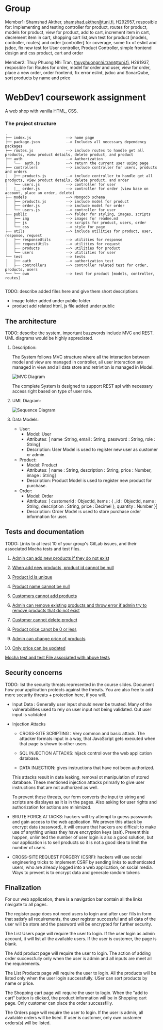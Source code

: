 # Group 

Member1:  Shamshad Akther, shamshad.akther@tuni.fi, H292957, 
resposible for: Implementing and testing controller for product, routes for product, models for product, view for product, add to cart, increment item in cart, decrement item in cart, shopping cart list,own test for product [models, controller, routes] and order [controller] for coverage, some fix of eslint and jsdoc, fix new test for User controller, Product Controller, simple frontend design and css product, cart and order

Member2:  Thuy Phuong Nhi Tran, thuyphuongnhi.tran@tuni.fi, H291937, 
resposible for: Routes for order, model for order and user, view for order, place a new order, order frontend, fix error eslint, jsdoc and SonarQube, sort products by name and price



# WebDev1 coursework assignment

A web shop with vanilla HTML, CSS.


### The project structure

```
.
├── index.js                --> home page
├── package.json            --> Includes all necessary dependency packages
├── routes.js               --> include routes to handle get all products, view product details, delete product, and product 
├── auth                    --> Authorization
│   └──  auth.js            --> return the current user using page
├── controllers             --> include controller for users, products and orders
│   ├── products.js         --> include controller to handle get all products, view product details, delete product, and order 
│   └── users.js            --> controller for user
|   |__ order.js            --> controller for order (view base on account, place an order, delete)
├── models                  --> Mongodb schema
│   ├── products.js         --> include model for product
│   ├── order.js            --> include model for order
│   └── users.js            --> controller for user
├── public                  --> folder for styling, images, scripts
│   ├── img                 --> images for readme.md
│   ├── js                  --> scripts for product, users, order
│   └── css                 --> style for page
├── utils                   --> include utilities for product, user, response, request
│   ├── responseUtils       --> utilities for response
│   ├── requestUtils        --> utilities for request
│   ├── products            --> utilities for product
│   └── users               --> utitlities for user
└── test                    --> tests
│   ├── auth                --> authorization test
│   ├── controllers         --> controller related test for order, products, users
└── └── own                 --> test for product [models, controller, routes]


```

TODO: describe added files here and give them short descriptions
- image folder added under public folder
- product add related html, js file added under public

## The architecture 

TODO: describe the system, important buzzwords include MVC and REST.
UML diagrams would be highly appreciated.

1. Description:

    The System follows MVC structure where all the interaction between model and view are managed in controller, all user interaction are managed in view and all data store and retrivtion is managed in Model. 

    ![MVC Diagram](/public/img/mvc.png "MVC Diagram")

    The complete System is designed to support REST api with necessary access right based on type of user role.

2. UML Diagram:
    
    ![Sequence Diagram](/public/img/uml.png "Sequence Diagram")

3. Data Models:

    - User:
        - Model: User
        - Attributes: [ name :String, email : String, password : String, role : String]
        - Description: User Model is used to register new user as customer or admin.
    - Product:
        - Model: Product
        - Attributes: [  name : String, description : String, price : Number, image : String]
        - Description: Product Model is used to register new product for purchase.
    - Order:
        - Model: Order
        - Attributes: [  customerId : ObjectId, items : { _id : ObjectId, name : String, description : String, price : Decimel }, quantity : Number }]
        - Description: Order Model is used to store purchase order information for user.

## Tests and documentation

TODO: Links to at least 10 of your group's GitLab issues, and their associated Mocha tests and test files.

1. [Admin can add new products if they do not exist][test-1]

2. [When add new products, product id cannot be null][test-2]

3. [Product id is unique][test-3]

4. [Product name cannot be null][test-4]

5. [Customers cannot add products][test-5]

6. [Admin can remove existing products and throw error if admin try to remove products that do not exist][test-6]

7. [Customer cannot delete product][test-7]

8. [Product price canot be 0 or less][test-8]

9. [Admin can change price of products][test-9]

10. [Only price can be updated][test-10]

[Mocha test and test File associated with above tests][test-11]

[test-1]: https://course-gitlab.tuni.fi/webdev1-2020-2021/webdev1-group-73/-/issues/2
[test-2]: https://course-gitlab.tuni.fi/webdev1-2020-2021/webdev1-group-73/-/issues/3
[test-3]: https://course-gitlab.tuni.fi/webdev1-2020-2021/webdev1-group-73/-/issues/4
[test-4]: https://course-gitlab.tuni.fi/webdev1-2020-2021/webdev1-group-73/-/issues/5
[test-5]: https://course-gitlab.tuni.fi/webdev1-2020-2021/webdev1-group-73/-/issues/6
[test-6]: https://course-gitlab.tuni.fi/webdev1-2020-2021/webdev1-group-73/-/issues/7
[test-7]: https://course-gitlab.tuni.fi/webdev1-2020-2021/webdev1-group-73/-/issues/8
[test-8]: https://course-gitlab.tuni.fi/webdev1-2020-2021/webdev1-group-73/-/issues/9
[test-9]: https://course-gitlab.tuni.fi/webdev1-2020-2021/webdev1-group-73/-/issues/10
[test-10]: https://course-gitlab.tuni.fi/webdev1-2020-2021/webdev1-group-73/-/issues/11
[test-11]: https://course-gitlab.tuni.fi/webdev1-2020-2021/webdev1-group-73/-/blob/master/test/own/product.test.js

## Security concerns

TODO: list the security threats represented in the course slides.
Document how your application protects against the threats.
You are also free to add more security threats + protection here, if you will.

- Input Data : Generally user input should never be trusted. Many of the vulnerabilities used to rely on user input not being validated. Out user input is validated

- Injection Attacks
    + CROSS-SITE SCRIPTING : Very common and basic attack. The attacker formats input in a way, that JavaScript gets executed when that page is shown to other users. 

    + SQL INJECTION ATTACKS: hijack control over the web application database.

    + DATA INJECTION: gives instructions that have not been authorized.

    This attacks result in data leaking, removal ot manipulation of stored database. These mentioned injection attacks primarly to give user instructions that are not authorized as well.

    To prevent these threats, our form converts the input to string and scripts are displayes as it is in the pages. Also asking for user rights and authorization for actions are minimized.

- BRUTE FORCE ATTACKS: hackers will try attempt to guess passwords and gain access to the web application. We preven this attack by encrypt data (password), it will ensure that hackers are difficult to make use of anything unless they have encryption keys (salt). Prevent this happen, unlimited the number of user login is also a good solution, but our application is to sell products so it is not a good idea to limit the number of users. 

- CROSS-SITE REQUEST FORGERY (CSRF): hackers will use social engineering tricks to implement CSRF by sending links to authenticated users, who are already logged into a web application, on social media. Ways to prevent is to encrypt data and generate random tokens

## Finalization

For our web application, there is a navigation bar contain all the links navigate to all pages.

The register page does not need users to login and after user fills in form that satisfy all requirements, the user register successful and all data of the user will be store and the password will be encrypted for further security.

The List Users page will require the user to login. If the user login as admin account, it will list all the available users. If the user is customer, the page is blank.

The Add product page will require the user to login. The action of adding order successfully only when the user is admin and all inputs are meet all the requirements.

The List Products page will require the user to login. All the products will be listed only when the user login successfully. USer can sort products by name or price.

The Shopping cart page will require the user to login. When the "add to cart" button is clicked, the product information will be in Shopping cart page. Only customer can place the order successfilly.

The Orders page will require the user to login. If the user is admin, all available orders will be lised. If user is customer, only own customer orders(s) will be listed.

